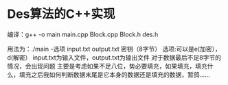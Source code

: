 # Des算法的C++实现
编译：g++ -o main main.cpp Block.cpp Block.h des.h

用法为：./main -选项 input.txt output.txt 密钥（8字节）
选项:可以是e(加密），d(解密）
input.txt为输入文件，output.txt为输出文件
对于数据最后不足8字节的情况，会出现问题
主要是考虑如果不足八位，势必要填充，如果填充，填充什么，填充之后我如何判断数据末尾是它本身的数据还是填充的数据，暂鸽......
